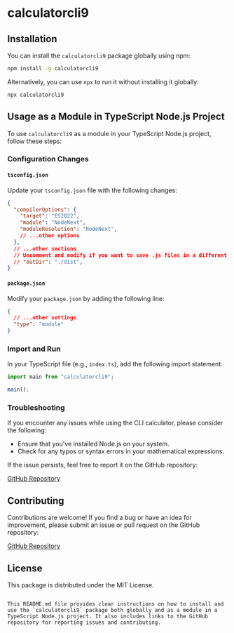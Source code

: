 # calculatorcli9

## Installation

You can install the `calculatorcli9` package globally using npm:

```sh
npm install -g calculatorcli9
```

Alternatively, you can use `npx` to run it without installing it globally:

```sh
npx calculatorcli9
```

## Usage as a Module in TypeScript Node.js Project

To use `calculatorcli9` as a module in your TypeScript Node.js project, follow these steps:

### Configuration Changes

#### `tsconfig.json`

Update your `tsconfig.json` file with the following changes:

```json
{
  "compilerOptions": {
    "target": "ES2022",
    "module": "NodeNext",
    "moduleResolution": "NodeNext",
    // ...other options
  },
  // ...other sections
  // Uncomment and modify if you want to save .js files in a different directory
  // "outDir": "./dist",
}
```

#### `package.json`

Modify your `package.json` by adding the following line:

```json
{
  // ...other settings
  "type": "module"
}
```

### Import and Run

In your TypeScript file (e.g., `index.ts`), add the following import statement:

```typescript
import main from "calculatorcli9";

main();
```

### Troubleshooting

If you encounter any issues while using the CLI calculator, please consider the following:

- Ensure that you've installed Node.js on your system.
- Check for any typos or syntax errors in your mathematical expressions.

If the issue persists, feel free to report it on the GitHub repository:

[GitHub Repository](https://github.com/typescriptkamran/cli-calculator)

## Contributing

Contributions are welcome! If you find a bug or have an idea for improvement, please submit an issue or pull request on the GitHub repository:

[GitHub Repository](https://github.com/typescriptkamran/cli-calculator)

## License

This package is distributed under the MIT License.
```

This README.md file provides clear instructions on how to install and use the `calculatorcli9` package both globally and as a module in a TypeScript Node.js project. It also includes links to the GitHub repository for reporting issues and contributing.